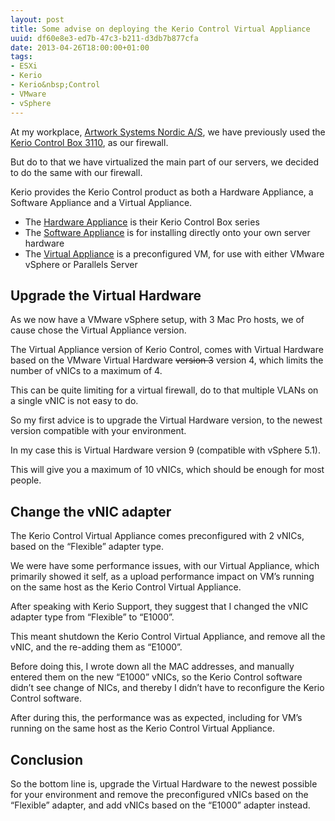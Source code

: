 ```yaml
---
layout: post
title: Some advise on deploying the Kerio Control Virtual Appliance
uuid: df60e8e3-ed7b-47c3-b211-d3db7b877cfa
date: 2013-04-26T18:00:00+01:00
tags:
- ESXi
- Kerio
- Kerio&nbsp;Control
- VMware
- vSphere 
---
```

At my workplace, [Artwork Systems Nordic A/S](http://www.artwork-systems.dk), we have previously used the [Kerio Control Box 3110](http://www.kerio.com/control/control-box), as our firewall.

But do to that we have virtualized the main part of our servers, we decided to do the same with our firewall<!--break-->.

Kerio provides the Kerio Control product as both a Hardware Appliance, a Software Appliance and a Virtual Appliance.

*   The [Hardware Appliance](http://www.kerio.com/control/control-box) is their Kerio Control Box series
*   The [Software Appliance](http://www.kerio.com/control/software-appliance) is for installing directly onto your own server hardware
*   The [Virtual Appliance](http://www.kerio.com/control/virtual-utm) is a preconfigured VM, for use with either VMware vSphere or Parallels Server

## Upgrade the Virtual Hardware

As we now have a VMware vSphere setup, with 3 Mac Pro hosts, we of cause chose the Virtual Appliance version.

The Virtual Appliance version of Kerio Control, comes with Virtual Hardware based on the VMware Virtual Hardware <del>version 3</del> version 4, which limits the number of vNICs to a maximum of 4.

This can be quite limiting for a virtual firewall, do to that multiple VLANs on a single vNIC is not easy to do.

So my first advice is to upgrade the Virtual Hardware version, to the newest version compatible with your environment.

In my case this is Virtual Hardware version 9 (compatible with vSphere 5.1).

This will give you a maximum of 10 vNICs, which should be enough for most people.

## Change the vNIC adapter

The Kerio Control Virtual Appliance comes preconfigured with 2 vNICs, based on the “Flexible” adapter type.

We were have some performance issues, with our Virtual Appliance, which primarily showed it self, as a upload performance impact on VM’s running on the same host as the Kerio Control Virtual Appliance.

After speaking with Kerio Support, they suggest that I changed the vNIC adapter type from “Flexible” to “E1000”.

This meant shutdown the Kerio Control Virtual Appliance, and remove all the vNIC, and the re-adding them as “E1000”.

Before doing this, I wrote down all the MAC addresses, and manually entered them on the new “E1000” vNICs, so the Kerio Control software didn’t see change of NICs, and thereby I didn’t have to reconfigure the Kerio Control software.

After during this, the performance was as expected, including for VM’s running on the same host as the Kerio Control Virtual Appliance.

## Conclusion

So the bottom line is, upgrade the Virtual Hardware to the newest possible for your environment and remove the preconfigured vNICs based on the “Flexible” adapter, and add vNICs based on the “E1000” adapter instead.